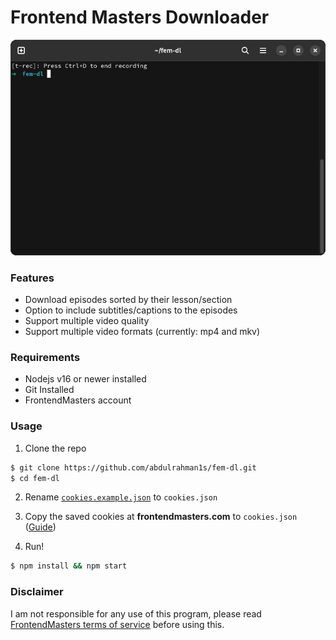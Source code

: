 # Frontend Masters Downloader

![gif](./assets/example.gif)


### Features
- Download episodes sorted by their lesson/section
- Option to include subtitles/captions to the episodes
- Support multiple video quality
- Support multiple video formats (currently: mp4 and mkv)


### Requirements
- Nodejs v16 or newer installed
- Git Installed
- FrontendMasters account

### Usage
1. Clone the repo 
```sh
$ git clone https://github.com/abdulrahman1s/fem-dl.git
$ cd fem-dl
```

2. Rename [`cookies.example.json`](./cookies.example.json) to `cookies.json`

3. Copy the saved cookies at **frontendmasters.com** to `cookies.json` ([Guide](https://developer.chrome.com/docs/devtools/storage/cookies/))

4. Run!
```sh
$ npm install && npm start
```


### Disclaimer
I am not responsible for any use of this program, please read [FrontendMasters terms of service](https://static.frontendmasters.com/assets/legal/MasterServicesAgreement.pdf) before using this.
